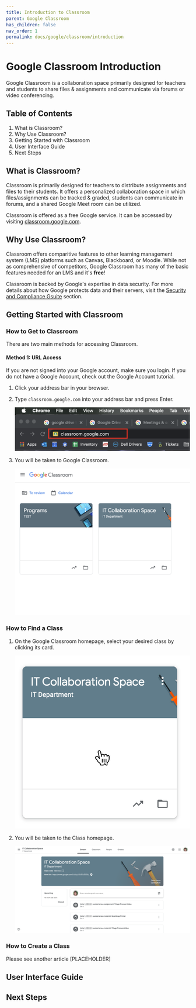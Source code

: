 ```yaml
---
title: Introduction to Classroom
parent: Google Classroom
has_children: false
nav_order: 1
permalink: docs/google/classroom/introduction
---
```


# Google Classroom Introduction

Google Classroom is a collaboration space primarily designed for teachers and students to share files & assignments and communicate via forums or video conferencing.

## Table of Contents
1. What is Classroom?
2. Why Use Classroom?
3. Getting Started with Classroom
4. User Interface Guide
5. Next Steps

## What is Classroom?

Classroom is primarily designed for teachers to distribute assignments and files to their students. It offers a personalized collaboration space in which files/assignments can be tracked & graded, students can communicate in forums, and a shared Google Meet room can be utilized.

Classroom is offered as a free Google service. It can be accessed by visiting <a href="https://classroom.google.com">classroom.google.com</a>.

## Why Use Classroom?

Classroom offers comparitive features to other learning management system (LMS) platforms such as Canvas, Blackboard, or Moodle. While not as comprehensive of competitors, Google Classroom has many of the basic features needed for an LMS and it's <b>free</b>!

Classroom is backed by Google's expertise in data security. For more details about how Google protects data and their servers, visit the <a href="/docs/securitycompliance/gsuite.html">Security and Compliance Gsuite</a> section.

## Getting Started with Classroom

### How to Get to Classroom

There are two main methods for accessing Classroom.

#### Method 1: URL Access

If you are not signed into your Google account, make sure you login. If you do not have a Google Account, check out the Google Account tutorial.

1. Click your address bar in your browser.
2. Type <code>classroom.google.com</code> into your address bar and press Enter.

     <a class="image" href="/assets/google/classroom/classroomURL.png"><img src="/assets/google/classroom/classroomURL.png" /></a>

3. You will be taken to Google Classroom.

     <a class="image" href="/assets/google/classroom/classroomLanding.png"><img src="/assets/google/classroom/classroomLanding.png" /></a>

### How to Find a Class

1. On the Google Classroom homepage, select your desired class by clicking its card.

     <a class="image" href="/assets/google/classroom/classCardClick.png"><img src="/assets/google/classroom/classCardClick.png" /></a>

2. You will be taken to the Class homepage.

     <a class="image" href="/assets/google/classroom/classpage.png"><img src="/assets/google/classroom/classpage.png" /></a>

### How to Create a Class

Please see another article [PLACEHOLDER]

## User Interface Guide

## Next Steps
